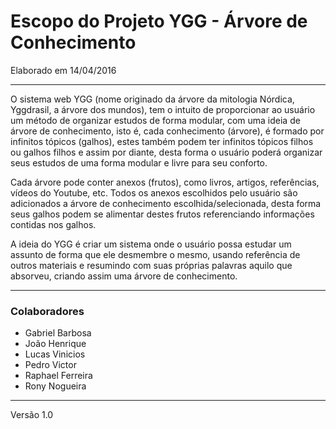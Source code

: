 # Escopo do Projeto YGG - Árvore de Conhecimento 
Elaborado em 14/04/2016

--------------------------
O sistema web YGG (nome originado da árvore da mitologia Nórdica, Yggdrasil, a árvore dos mundos), tem o intuito de proporcionar ao usuário um método de organizar estudos de forma modular, com uma ideia de árvore de conhecimento, isto é, cada conhecimento (árvore), é formado por infinitos tópicos (galhos), estes também podem ter infinitos tópicos filhos ou galhos filhos e assim por diante, desta forma o usuário poderá organizar seus estudos de uma forma modular e livre para seu conforto.

Cada árvore pode conter anexos (frutos), como livros, artigos, referências, vídeos do Youtube, etc. Todos os anexos escolhidos pelo usuário são adicionados a árvore de conhecimento escolhida/selecionada, desta forma seus galhos podem se alimentar destes frutos referenciando informações contidas nos galhos.

A ideia do YGG é criar um sistema onde o usuário possa estudar um assunto de forma que ele desmembre o mesmo, usando referência de outros materiais e resumindo com suas próprias palavras aquilo que absorveu, criando assim uma árvore de conhecimento.

-------------------------
### Colaboradores

- Gabriel Barbosa
- João Henrique
- Lucas Vinicios
- Pedro Victor
- Raphael Ferreira
- Rony Nogueira

--------------------------
Versão 1.0
